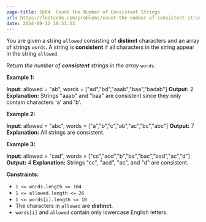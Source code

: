 ```yaml
---
page-title: 1684. Count the Number of Consistent Strings
url: https://leetcode.com/problems/count-the-number-of-consistent-strings/description/?envType=daily-question&envId=2024-09-12
date: 2024-09-12 10:51:53
---
```

You are given a string `allowed` consisting of **distinct** characters and an array of strings `words`. A string is **consistent** if all characters in the string appear in the string `allowed`.

Return *the number of **consistent** strings in the array* `words`.

**Example 1:**

**Input:** allowed = "ab", words = \["ad","bd","aaab","baa","badab"\]
**Output:** 2
**Explanation:** Strings "aaab" and "baa" are consistent since they only contain characters 'a' and 'b'.

**Example 2:**

**Input:** allowed = "abc", words = \["a","b","c","ab","ac","bc","abc"\]
**Output:** 7
**Explanation:** All strings are consistent.

**Example 3:**

**Input:** allowed = "cad", words = \["cc","acd","b","ba","bac","bad","ac","d"\]
**Output:** 4
**Explanation:** Strings "cc", "acd", "ac", and "d" are consistent.

**Constraints:**

-   `1 <= words.length <= 104`
-   `1 <= allowed.length <= 26`
-   `1 <= words[i].length <= 10`
-   The characters in `allowed` are **distinct**.
-   `words[i]` and `allowed` contain only lowercase English letters.
